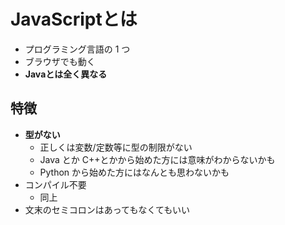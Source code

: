 # JavaScriptとは

- プログラミング言語の 1 つ
- ブラウザでも動く
- **Javaとは全く異なる**

## 特徴

- **型がない**
  - 正しくは変数/定数等に型の制限がない
  - Java とか C++とかから始めた方には意味がわからないかも
  - Python から始めた方にはなんとも思わないかも
- コンパイル不要
  - 同上
- 文末のセミコロンはあってもなくてもいい
